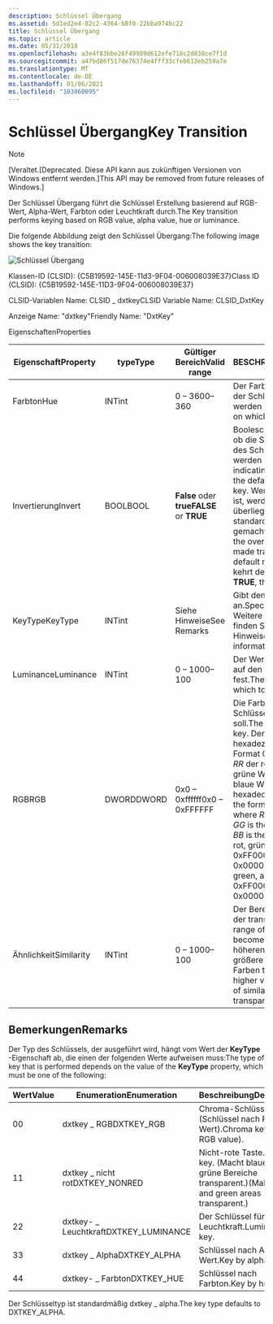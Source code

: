 ```yaml
---
description: Schlüssel Übergang
ms.assetid: 5d1ed2e4-82c2-4364-b8f0-22bba974bc22
title: Schlüssel Übergang
ms.topic: article
ms.date: 05/31/2018
ms.openlocfilehash: a3e4f83bbe26f49989d612efe718c2d838ce7f1d
ms.sourcegitcommit: a47bd86f517de76374e4fff33cfeb613eb259a7e
ms.translationtype: MT
ms.contentlocale: de-DE
ms.lasthandoff: 01/06/2021
ms.locfileid: "103860095"
---
```

# <a name="key-transition"></a><span data-ttu-id="409b5-103">Schlüssel Übergang</span><span class="sxs-lookup"><span data-stu-id="409b5-103">Key Transition</span></span>

> [!Note]  
> <span data-ttu-id="409b5-104">\[Veraltet.</span><span class="sxs-lookup"><span data-stu-id="409b5-104">\[Deprecated.</span></span> <span data-ttu-id="409b5-105">Diese API kann aus zukünftigen Versionen von Windows entfernt werden.\]</span><span class="sxs-lookup"><span data-stu-id="409b5-105">This API may be removed from future releases of Windows.\]</span></span>

 

<span data-ttu-id="409b5-106">Der Schlüssel Übergang führt die Schlüssel Erstellung basierend auf RGB-Wert, Alpha-Wert, Farbton oder Leuchtkraft durch.</span><span class="sxs-lookup"><span data-stu-id="409b5-106">The Key transition performs keying based on RGB value, alpha value, hue or luminance.</span></span>

<span data-ttu-id="409b5-107">Die folgende Abbildung zeigt den Schlüssel Übergang:</span><span class="sxs-lookup"><span data-stu-id="409b5-107">The following image shows the key transition:</span></span>

![Schlüssel Übergang](images/trans-key.png)

<span data-ttu-id="409b5-109">Klassen-ID (CLSID): {C5B19592-145E-11d3-9F04-006008039E37}</span><span class="sxs-lookup"><span data-stu-id="409b5-109">Class ID (CLSID): {C5B19592-145E-11D3-9F04-006008039E37}</span></span>

<span data-ttu-id="409b5-110">CLSID-Variablen Name: CLSID \_ dxtkey</span><span class="sxs-lookup"><span data-stu-id="409b5-110">CLSID Variable Name: CLSID\_DxtKey</span></span>

<span data-ttu-id="409b5-111">Anzeige Name: "dxtkey"</span><span class="sxs-lookup"><span data-stu-id="409b5-111">Friendly Name: "DxtKey"</span></span>

<span data-ttu-id="409b5-112">Eigenschaften</span><span class="sxs-lookup"><span data-stu-id="409b5-112">Properties</span></span>



| <span data-ttu-id="409b5-113">Eigenschaft</span><span class="sxs-lookup"><span data-stu-id="409b5-113">Property</span></span>   | <span data-ttu-id="409b5-114">type</span><span class="sxs-lookup"><span data-stu-id="409b5-114">Type</span></span>  | <span data-ttu-id="409b5-115">Gültiger Bereich</span><span class="sxs-lookup"><span data-stu-id="409b5-115">Valid range</span></span>           | <span data-ttu-id="409b5-116">BESCHREIBUNG</span><span class="sxs-lookup"><span data-stu-id="409b5-116">Description</span></span>                                                                                                                                                                                                                                                | <span data-ttu-id="409b5-117">Gilt für</span><span class="sxs-lookup"><span data-stu-id="409b5-117">Applies To</span></span>                     |
|------------|-------|-----------------------|------------------------------------------------------------------------------------------------------------------------------------------------------------------------------------------------------------------------------------------------------------|--------------------------------|
| <span data-ttu-id="409b5-118">Farbton</span><span class="sxs-lookup"><span data-stu-id="409b5-118">Hue</span></span>        | <span data-ttu-id="409b5-119">INT</span><span class="sxs-lookup"><span data-stu-id="409b5-119">int</span></span>   | <span data-ttu-id="409b5-120">0 – 360</span><span class="sxs-lookup"><span data-stu-id="409b5-120">0–360</span></span>                 | <span data-ttu-id="409b5-121">Der Farbton Wert, für den der Schlüssel angezeigt werden soll.</span><span class="sxs-lookup"><span data-stu-id="409b5-121">The hue value on which to key.</span></span>                                                                                                                                                                                                                             | <span data-ttu-id="409b5-122">Farbton</span><span class="sxs-lookup"><span data-stu-id="409b5-122">Hue</span></span>                            |
| <span data-ttu-id="409b5-123">Invertierung</span><span class="sxs-lookup"><span data-stu-id="409b5-123">Invert</span></span>     | <span data-ttu-id="409b5-124">BOOL</span><span class="sxs-lookup"><span data-stu-id="409b5-124">BOOL</span></span>  | <span data-ttu-id="409b5-125">**False** oder **true**</span><span class="sxs-lookup"><span data-stu-id="409b5-125">**FALSE** or **TRUE**</span></span> | <span data-ttu-id="409b5-126">Boolescher Wert, der angibt, ob die Standardoperation des Schlüssels umgekehrt werden soll.</span><span class="sxs-lookup"><span data-stu-id="409b5-126">Boolean value indicating whether to invert the default operation of the key.</span></span> <span data-ttu-id="409b5-127">Wenn der Wert **false** ist, werden die Pixel im überliegenden Bild standardmäßig transparent gemacht.</span><span class="sxs-lookup"><span data-stu-id="409b5-127">If **FALSE**, pixels in the overlying image are made transparent in the default manner.</span></span> <span data-ttu-id="409b5-128">Wenn **true**, kehrt der Vorgang um.</span><span class="sxs-lookup"><span data-stu-id="409b5-128">If **TRUE**, the operation inverts.</span></span>                                                   | <span data-ttu-id="409b5-129">Chroma, Hue, Leuchtkraft, nicht rot</span><span class="sxs-lookup"><span data-stu-id="409b5-129">Chroma, Hue, Luminance, Nonred</span></span> |
| <span data-ttu-id="409b5-130">KeyType</span><span class="sxs-lookup"><span data-stu-id="409b5-130">KeyType</span></span>    | <span data-ttu-id="409b5-131">INT</span><span class="sxs-lookup"><span data-stu-id="409b5-131">int</span></span>   | <span data-ttu-id="409b5-132">Siehe Hinweise</span><span class="sxs-lookup"><span data-stu-id="409b5-132">See Remarks</span></span>           | <span data-ttu-id="409b5-133">Gibt den Typ des Schlüssels an.</span><span class="sxs-lookup"><span data-stu-id="409b5-133">Specifies the type of key.</span></span> <span data-ttu-id="409b5-134">Weitere Informationen finden Sie in den Hinweisen.</span><span class="sxs-lookup"><span data-stu-id="409b5-134">For more information, see Remarks.</span></span>                                                                                                                                                                                              | <span data-ttu-id="409b5-135">Alle</span><span class="sxs-lookup"><span data-stu-id="409b5-135">All</span></span>                            |
| <span data-ttu-id="409b5-136">Luminance</span><span class="sxs-lookup"><span data-stu-id="409b5-136">Luminance</span></span>  | <span data-ttu-id="409b5-137">INT</span><span class="sxs-lookup"><span data-stu-id="409b5-137">int</span></span>   | <span data-ttu-id="409b5-138">0 – 100</span><span class="sxs-lookup"><span data-stu-id="409b5-138">0–100</span></span>                 | <span data-ttu-id="409b5-139">Der Wert für die Leuchtkraft, auf den der Schlüssel fest.</span><span class="sxs-lookup"><span data-stu-id="409b5-139">The luminance value on which to key.</span></span>                                                                                                                                                                                                                       | <span data-ttu-id="409b5-140">Luminance</span><span class="sxs-lookup"><span data-stu-id="409b5-140">Luminance</span></span>                      |
| <span data-ttu-id="409b5-141">RGB</span><span class="sxs-lookup"><span data-stu-id="409b5-141">RGB</span></span>        | <span data-ttu-id="409b5-142">DWORD</span><span class="sxs-lookup"><span data-stu-id="409b5-142">DWORD</span></span> | <span data-ttu-id="409b5-143">0x0 – 0xffffff</span><span class="sxs-lookup"><span data-stu-id="409b5-143">0x0 – 0xFFFFFF</span></span>        | <span data-ttu-id="409b5-144">Die Farbe, in der der Schlüssel angezeigt werden soll.</span><span class="sxs-lookup"><span data-stu-id="409b5-144">The color on which to key.</span></span> <span data-ttu-id="409b5-145">Der Wert ist eine hexadezimale Zahl mit dem Format 0x *RRGGBB*, wobei *RR* der rote Wert, *GG* der grüne Wert und *BB* der blaue Wert ist.</span><span class="sxs-lookup"><span data-stu-id="409b5-145">The value is a hexadecimal number with the format 0x *RRGGBB*, where *RR* is the red value, *GG* is the green value, and *BB* is the blue value.</span></span> <span data-ttu-id="409b5-146">(Rein rot, grün und blau sind 0xFF0000, 0x00FF00 bzw. 0x0000FF.)</span><span class="sxs-lookup"><span data-stu-id="409b5-146">(Pure red, green, and blue are 0xFF0000, 0x00FF00, and 0x0000FF, respectively.)</span></span> | <span data-ttu-id="409b5-147">Chroma</span><span class="sxs-lookup"><span data-stu-id="409b5-147">Chroma</span></span>                         |
| <span data-ttu-id="409b5-148">Ähnlichkeit</span><span class="sxs-lookup"><span data-stu-id="409b5-148">Similarity</span></span> | <span data-ttu-id="409b5-149">INT</span><span class="sxs-lookup"><span data-stu-id="409b5-149">int</span></span>   | <span data-ttu-id="409b5-150">0 – 100</span><span class="sxs-lookup"><span data-stu-id="409b5-150">0–100</span></span>                 | <span data-ttu-id="409b5-151">Der Bereich der Farbdaten, der transparent wird.</span><span class="sxs-lookup"><span data-stu-id="409b5-151">The range of color data that becomes transparent.</span></span> <span data-ttu-id="409b5-152">Bei höheren Werten ist eine größere Anzahl ähnlicher Farben transparent.</span><span class="sxs-lookup"><span data-stu-id="409b5-152">At higher values, a wider range of similar colors is transparent.</span></span>                                                                                                                                        | <span data-ttu-id="409b5-153">Chroma, nicht rot</span><span class="sxs-lookup"><span data-stu-id="409b5-153">Chroma, Nonred</span></span>                 |



 

## <a name="remarks"></a><span data-ttu-id="409b5-154">Bemerkungen</span><span class="sxs-lookup"><span data-stu-id="409b5-154">Remarks</span></span>

<span data-ttu-id="409b5-155">Der Typ des Schlüssels, der ausgeführt wird, hängt vom Wert der **KeyType** -Eigenschaft ab, die einen der folgenden Werte aufweisen muss:</span><span class="sxs-lookup"><span data-stu-id="409b5-155">The type of key that is performed depends on the value of the **KeyType** property, which must be one of the following:</span></span>



| <span data-ttu-id="409b5-156">Wert</span><span class="sxs-lookup"><span data-stu-id="409b5-156">Value</span></span> | <span data-ttu-id="409b5-157">Enumeration</span><span class="sxs-lookup"><span data-stu-id="409b5-157">Enumeration</span></span>       | <span data-ttu-id="409b5-158">Beschreibung</span><span class="sxs-lookup"><span data-stu-id="409b5-158">Description</span></span>                                           |
|-------|-------------------|-------------------------------------------------------|
| <span data-ttu-id="409b5-159">0</span><span class="sxs-lookup"><span data-stu-id="409b5-159">0</span></span>     | <span data-ttu-id="409b5-160">dxtkey \_ RGB</span><span class="sxs-lookup"><span data-stu-id="409b5-160">DXTKEY\_RGB</span></span>       | <span data-ttu-id="409b5-161">Chroma-Schlüssel (Schlüssel nach RGB-Wert).</span><span class="sxs-lookup"><span data-stu-id="409b5-161">Chroma key (key by RGB value).</span></span>                        |
| <span data-ttu-id="409b5-162">1</span><span class="sxs-lookup"><span data-stu-id="409b5-162">1</span></span>     | <span data-ttu-id="409b5-163">dxtkey \_ nicht rot</span><span class="sxs-lookup"><span data-stu-id="409b5-163">DXTKEY\_NONRED</span></span>    | <span data-ttu-id="409b5-164">Nicht-rote Taste.</span><span class="sxs-lookup"><span data-stu-id="409b5-164">Nonred key.</span></span> <span data-ttu-id="409b5-165">(Macht blaue und grüne Bereiche transparent.)</span><span class="sxs-lookup"><span data-stu-id="409b5-165">(Makes blue and green areas transparent.)</span></span> |
| <span data-ttu-id="409b5-166">2</span><span class="sxs-lookup"><span data-stu-id="409b5-166">2</span></span>     | <span data-ttu-id="409b5-167">dxtkey- \_ Leuchtkraft</span><span class="sxs-lookup"><span data-stu-id="409b5-167">DXTKEY\_LUMINANCE</span></span> | <span data-ttu-id="409b5-168">Der Schlüssel für die Leuchtkraft.</span><span class="sxs-lookup"><span data-stu-id="409b5-168">Luminance key.</span></span>                                        |
| <span data-ttu-id="409b5-169">3</span><span class="sxs-lookup"><span data-stu-id="409b5-169">3</span></span>     | <span data-ttu-id="409b5-170">dxtkey \_ Alpha</span><span class="sxs-lookup"><span data-stu-id="409b5-170">DXTKEY\_ALPHA</span></span>     | <span data-ttu-id="409b5-171">Schlüssel nach Alpha Wert.</span><span class="sxs-lookup"><span data-stu-id="409b5-171">Key by alpha value.</span></span>                                   |
| <span data-ttu-id="409b5-172">4</span><span class="sxs-lookup"><span data-stu-id="409b5-172">4</span></span>     | <span data-ttu-id="409b5-173">dxtkey- \_ Farbton</span><span class="sxs-lookup"><span data-stu-id="409b5-173">DXTKEY\_HUE</span></span>       | <span data-ttu-id="409b5-174">Schlüssel nach Farbton.</span><span class="sxs-lookup"><span data-stu-id="409b5-174">Key by hue.</span></span>                                           |



 

<span data-ttu-id="409b5-175">Der Schlüsseltyp ist standardmäßig dxtkey \_ alpha.</span><span class="sxs-lookup"><span data-stu-id="409b5-175">The key type defaults to DXTKEY\_ALPHA.</span></span>

 

 



